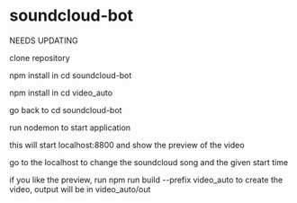 # soundcloud-bot
NEEDS UPDATING

clone repository 

npm install in cd soundcloud-bot 

npm install in cd video_auto 

go back to cd soundcloud-bot

run nodemon to start application 

this will start localhost:8800 and show the preview of the video

go to the localhost to change the soundcloud song and the given start time 

if you like the preview, run npm run build --prefix video_auto to create the video, output will be in video_auto/out
